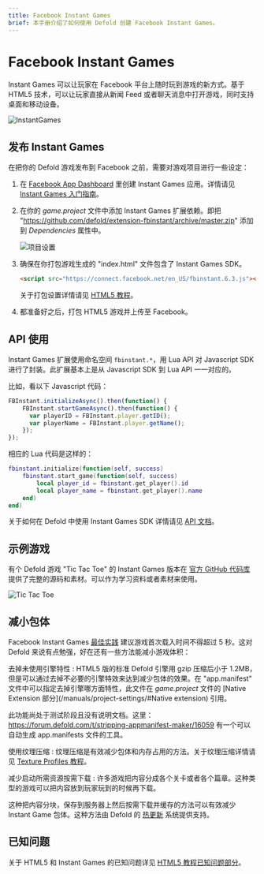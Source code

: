 ```yaml
---
title: Facebook Instant Games
brief: 本手册介绍了如何使用 Defold 创建 Facebook Instant Games。
---
```


# Facebook Instant Games

Instant Games 可以让玩家在 Facebook 平台上随时玩到游戏的新方式。基于 HTML5 技术，可以让玩家直接从新闻 Feed 或者聊天消息中打开游戏，同时支持桌面和移动设备。

![InstantGames](images/instant-games/instantgames.png)

## 发布 Instant Games

在把你的 Defold 游戏发布到 Facebook 之前，需要对游戏项目进行一些设定：

1. 在 [Facebook App Dashboard](https://developers.facebook.com/apps) 里创建 Instant Games 应用。详情请见 [Instant Games 入门指南](https://developers.facebook.com/docs/games/instant-games/getting-started/game-setup)。

2. 在你的 *game.project* 文件中添加 Instant Games 扩展依赖。即把 "https://github.com/defold/extension-fbinstant/archive/master.zip" 添加到 *Dependencies* 属性中。

   ![项目设置](images/instant-games/game_project.png)

3. 确保在你打包游戏生成的 "index.html" 文件包含了 Instant Games SDK。

   ```html
   <script src="https://connect.facebook.net/en_US/fbinstant.6.3.js"></script>
   ```

   关于打包设置详情请见 [HTML5 教程](/manuals/html5/#自定义HTML5打包)。

4. 都准备好之后，打包 HTML5 游戏并上传至 Facebook。

## API 使用

Instant Games 扩展使用命名空间 `fbinstant.*`，用 Lua API 对 Javascript SDK 进行了封装。此扩展基本上是从 Javascript SDK 到 Lua API 一一对应的。

比如，看以下 Javascript 代码：

```javascript
FBInstant.initializeAsync().then(function() {
    FBInstant.startGameAsync().then(function() {
      var playerID = FBInstant.player.getID();
      var playerName = FBInstant.player.getName();
    });
});
```

相应的 Lua 代码是这样的：

```lua
fbinstant.initialize(function(self, success)
    fbinstant.start_game(function(self, success)
        local player_id = fbinstant.get_player().id
        local player_name = fbinstant.get_player().name
    end)
end)
```

关于如何在 Defold 中使用 Instant Games SDK 详情请见 [API 文档](https://github.com/defold/extension-fbinstant/blob/master/README.md)。

## 示例游戏

有个 Defold 游戏 "Tic Tac Toe" 的 Instant Games 版本在 [官方 GitHub 代码库](https://github.com/defold/extension-fbinstant) 提供了完整的源码和素材。可以作为学习资料或者素材来使用。

![Tic Tac Toe](images/instant-games/tictactoe.png)

## 减小包体

Facebook Instant Games [最佳实践](https://developers.facebook.com/docs/games/instant-games/best-practices) 建议游戏首次载入时间不得超过 5 秒。这对 Defold 来说有点勉强，好在还有一些方法能减小游戏体积：

去掉未使用引擎特性
: HTML5 版的标准 Defold 引擎用 gzip 压缩后小于 1.2MB，但是可以通过去掉不必要的引擎特效来达到减少包体的效果。在 "app.manifest" 文件中可以指定去掉引擎哪方面特性，此文件在 *game.project* 文件的 [Native Extension 部分](/manuals/project-settings/#Native extension) 引用。

  此功能尚处于测试阶段且没有说明文档。这里：https://forum.defold.com/t/stripping-appmanifest-maker/16059 有一个可以自动生成 app.manifests 文件的工具。

使用纹理压缩
: 纹理压缩是有效减少包体和内存占用的方法。关于纹理压缩详情请见 [Texture Profiles 教程](/manuals/texture-profiles/)。

减少启动所需资源按需下载
: 许多游戏把内容分成各个关卡或者各个篇章。这种类型的游戏可以把内容放到玩家玩到的时候再下载。

这种把内容分块，保存到服务器上然后按需下载并缓存的方法可以有效减少 Instant Game 包体。这种方法由 Defold 的 [热更新](/manuals/live-update/) 系统提供支持。

## 已知问题

关于 HTML5 和 Instant Games 的已知问题详见 [HTML5 教程已知问题部分](/manuals/html5/#已知问题和局限性)。
